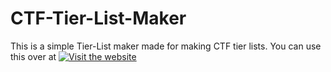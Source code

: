# CTF-Tier-List-Maker
This is a simple Tier-List maker made for making CTF tier lists. You can use this over at [![Visit the website](https://img.shields.io/badge/Visit%20the%20website-Click%20Here-blue)](Chickaboo.github.io)

